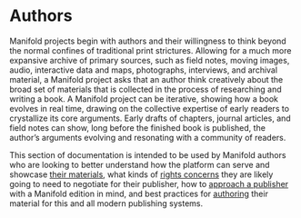 # Authors

Manifold projects begin with authors and their willingness to think beyond the normal confines of traditional print strictures. Allowing for a much more expansive archive of primary sources, such as field notes, moving images, audio, interactive data and maps, photographs, interviews, and archival material, a Manifold project asks that an author think creatively about the broad set of materials that is collected in the process of researching and writing a book. A Manifold project can be iterative, showing how a book evolves in real time, drawing on the collective expertise of early readers to crystallize its core arguments. Early drafts of chapters, journal articles, and field notes can show, long before the finished book is published, the author’s arguments evolving and resonating with a community of readers.

This section of documentation is intended to be used by Manifold authors who are looking to better understand how the platform can serve and showcase [their materials](resources.md), what kinds of [rights concerns](rights.md) they are likely going to need to negotiate for their publisher, how to [approach a publisher](project_proposals.md) with a Manifold edition in mind, and best practices for [authoring](writing.md) their material for this and all modern publishing systems.
